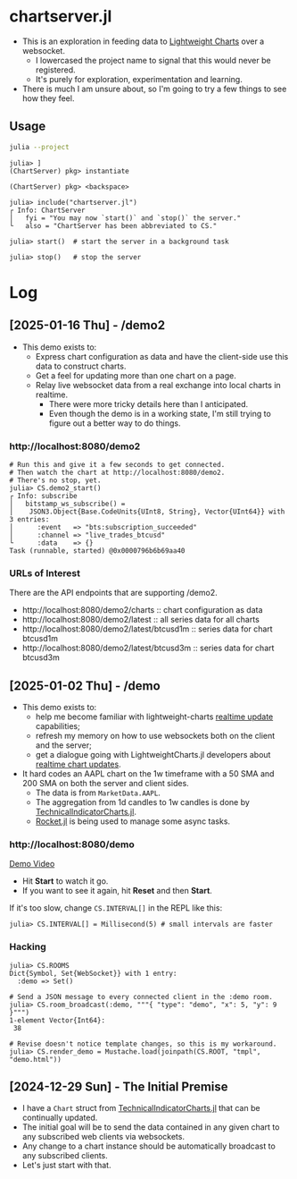 # chartserver.jl

- This is an exploration in feeding data to [Lightweight Charts](https://www.tradingview.com/lightweight-charts/) over a websocket.
  + I lowercased the project name to signal that this would never be registered.
  + It's purely for exploration, experimentation and learning.
- There is much I am unsure about, so I'm going to try a few things to see how they feel.

## Usage

```bash
julia --project
```

```julia-repl
julia> ]
(ChartServer) pkg> instantiate

(ChartServer) pkg> <backspace>

julia> include("chartserver.jl")
┌ Info: ChartServer
│   fyi = "You may now `start()` and `stop()` the server."
└   also = "ChartServer has been abbreviated to CS."

julia> start()  # start the server in a background task

julia> stop()   # stop the server
```

# Log

## [2025-01-16 Thu] - /demo2

- This demo exists to:
  + Express chart configuration as data and have the client-side use this data to construct charts.
  + Get a feel for updating more than one chart on a page.
  + Relay live websocket data from a real exchange into local charts in realtime.
    - There were more tricky details here than I anticipated.
    - Even though the demo is in a working state, I'm still trying to figure out a better way to do things.

### http://localhost:8080/demo2

```julia-repl
# Run this and give it a few seconds to get connected.
# Then watch the chart at http://localhost:8080/demo2.
# There's no stop, yet.
julia> CS.demo2_start()
┌ Info: subscribe
│   bitstamp_ws_subscribe() =
│    JSON3.Object{Base.CodeUnits{UInt8, String}, Vector{UInt64}} with 3 entries:
│      :event   => "bts:subscription_succeeded"
│      :channel => "live_trades_btcusd"
└      :data    => {}
Task (runnable, started) @0x0000796b6b69aa40
```

### URLs of Interest

There are the API endpoints that are supporting /demo2.

- http://localhost:8080/demo2/charts :: chart configuration as data
- http://localhost:8080/demo2/latest :: all series data for all charts
- http://localhost:8080/demo2/latest/btcusd1m :: series data for chart btcusd1m
- http://localhost:8080/demo2/latest/btcusd3m :: series data for chart btcusd3m

## [2025-01-02 Thu] - /demo
- This demo exists to:
  + help me become familiar with lightweight-charts [realtime update](https://tradingview.github.io/lightweight-charts/tutorials/demos/realtime-updates) capabilities;
  + refresh my memory on how to use websockets both on the client and the server;
  + get a dialogue going with LightweightCharts.jl developers about [realtime chart updates](https://github.com/bhftbootcamp/LightweightCharts.jl/issues/32).
- It hard codes an AAPL chart on the 1w timeframe with a 50 SMA and 200 SMA on both the server and client sides.
  + The data is from `MarketData.AAPL`.
  + The aggregation from 1d candles to 1w candles is done by [TechnicalIndicatorCharts.jl](https://github.com/g-gundam/TechnicalIndicatorCharts.jl).
  + [Rocket.jl](https://github.com/ReactiveBayes/Rocket.jl) is being used to manage some async tasks.

### http://localhost:8080/demo

[Demo Video](https://files.catbox.moe/xhcupx.webm)

- Hit **Start** to watch it go.
- If you want to see it again, hit **Reset** and then **Start**.

If it's too slow, change `CS.INTERVAL[]` in the REPL like this:

```julia-repl
julia> CS.INTERVAL[] = Millisecond(5) # small intervals are faster
```

### Hacking

```julia-repl
julia> CS.ROOMS
Dict{Symbol, Set{WebSocket}} with 1 entry:
  :demo => Set()

# Send a JSON message to every connected client in the :demo room.
julia> CS.room_broadcast(:demo, """{ "type": "demo", "x": 5, "y": 9 }""")
1-element Vector{Int64}:
 38

# Revise doesn't notice template changes, so this is my workaround.
julia> CS.render_demo = Mustache.load(joinpath(CS.ROOT, "tmpl", "demo.html"))
```


## [2024-12-29 Sun] - The Initial Premise
- I have a `Chart` struct from [TechnicalIndicatorCharts.jl](https://github.com/g-gundam/TechnicalIndicatorCharts.jl) that can be continually updated.
- The initial goal will be to send the data contained in any given chart to any subscribed web clients via websockets.
- Any change to a chart instance should be automatically broadcast to any subscribed clients.
- Let's just start with that.
